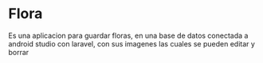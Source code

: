 # Flora
Es una aplicacion para guardar floras, en una base de datos conectada a android studio con laravel, con sus imagenes las cuales se pueden editar y borrar 
